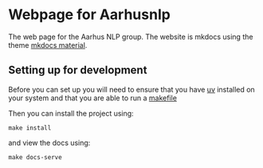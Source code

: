 # Webpage for Aarhusnlp

The web page for the Aarhus NLP group. The website is mkdocs using the theme [mkdocs material](https://squidfunk.github.io/mkdocs-material/).

## Setting up for development

Before you can set up you will need to ensure that you have [uv](https://docs.astral.sh/uv/guides/install-python/) installed on your system and that you are able to run a [makefile](https://makefiletutorial.com)

Then you can install the project using:
```
make install
```

and view the docs using:
```
make docs-serve
```

